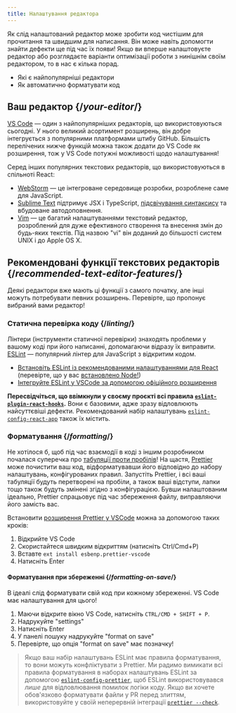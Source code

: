 ```yaml
---
title: Налаштування редактора
---
```


<Intro>

Як слід налаштований редактор може зробити код чистішим для прочитання та швидшим для написання. Він може навіть допомогти знайти дефекти ще під час їх появи! Якщо ви вперше налаштовуєте редактор або розглядаєте варіанти оптимізації роботи з нинішнім своїм редактором, то в нас є кілька порад.

</Intro>

<YouWillLearn>

* Які є найпопулярніші редактори
* Як автоматично форматувати код

</YouWillLearn>

## Ваш редактор {/*your-editor*/}

[VS Code](https://code.visualstudio.com/) — один з найпопулярніших редакторів, що використовуються сьогодні. У нього великий асортимент розширень, він добре інтегрується з популярними платформами штибу GitHub. Більшість перелічених нижче функцій можна також додати до VS Code як розширення, тож у VS Code потужні можливості щодо налаштування!

Серед інших популярних текстових редакторів, що використовуються в спільноті React:

* [WebStorm](https://www.jetbrains.com/webstorm/) — це інтегроване середовище розробки, розроблене саме для JavaScript.
* [Sublime Text](https://www.sublimetext.com/) підтримує JSX і TypeScript, [підсвічування синтаксису](https://stackoverflow.com/a/70960574/458193) та вбудоване автодоповнення.
* [Vim](https://www.vim.org/) — це багатий налаштуваннями текстовий редактор, розроблений для дуже ефективного створення та внесення змін до будь-яких текстів. Під назвою "vi" він доданий до більшості систем UNIX і до Apple OS X.

## Рекомендовані функції текстових редакторів {/*recommended-text-editor-features*/}

Деякі редактори вже мають ці функції з самого початку, але інші можуть потребувати певних розширень. Перевірте, що пропонує вибраний вами редактор!

### Статична перевірка коду {/*linting*/}

Лінтери (інструменти статичної перевірки) знаходять проблеми у вашому коді при його написанні, допомагаючи відразу їх виправити. [ESLint](https://eslint.org/) — популярний лінтер для JavaScript з відкритим кодом.

* [Встановіть ESLint із рекомендованими налаштуваннями для React](https://www.npmjs.com/package/eslint-config-react-app) (перевірте, що у вас [встановлено Node!](https://nodejs.org/en/download/current/))
* [Інтегруйте ESLint у VSCode за допомогою офіційного розширення](https://marketplace.visualstudio.com/items?itemName=dbaeumer.vscode-eslint)

**Пересвідчіться, що ввімкнули у своєму проєкті всі правила [`eslint-plugin-react-hooks`](https://www.npmjs.com/package/eslint-plugin-react-hooks).** Вони є базовими, адже зразу відловлюють найсуттєвіші дефекти. Рекомендований набір налаштувань [`eslint-config-react-app`](https://www.npmjs.com/package/eslint-config-react-app) також їх містить.

### Форматування {/*formatting*/}

Не хотілося б, щоб під час взаємодії в коді з іншим розробником почалася суперечка про [табуляції проти пробілів](https://www.google.com.ua/search?q=%D1%82%D0%B0%D0%B1%D1%83%D0%BB%D1%8F%D1%86%D1%96%D1%8F+%D1%87%D0%B8+%D0%BF%D1%80%D0%BE%D0%B1%D1%96%D0%BB%D0%B8&lr=(-lang_ru))! На щастя, [Prettier](https://prettier.io/) може почистити ваш код, відформатувавши його відповідно до набору налаштувань, конфігурованих правил. Запустіть Prettier, і всі ваші табуляції будуть перетворені на пробіли, а також ваші відступи, лапки тощо також будуть змінені згідно з конфігурацією. Бувши налаштованим ідеально, Prettier спрацьовує під час збереження файлу, виправляючи його замість вас.

Встановити [розширення Prettier у VSCode](https://marketplace.visualstudio.com/items?itemName=esbenp.prettier-vscode) можна за допомогою таких кроків:

1. Відкрийте VS Code
2. Скористайтеся швидким відкриттям (натисніть Ctrl/Cmd+P)
3. Вставте `ext install esbenp.prettier-vscode`
4. Натисніть Enter

#### Форматування при збереженні {/*formatting-on-save*/}

В ідеалі слід форматувати свій код при кожному збереженні. VS Code має налаштування для цього!

1. Маючи відкрите вікно VS Code, натисніть `CTRL/CMD + SHIFT + P`.
2. Надрукуйте "settings"
3. Натисніть Enter
4. У панелі пошуку надрукуйте "format on save"
5. Перевірте, що опція "format on save" має позначку!

> Якщо ваш набір налаштувань ESLint має правила форматування, то вони можуть конфліктувати з Prettier. Ми радимо вимикати всі правила форматування в наборах налаштувань ESLint за допомогою [`eslint-config-prettier`](https://github.com/prettier/eslint-config-prettier), щоб ESLint використовувався *лише* для відловлювання помилок логіки коду. Якщо ви хочете обов'язково форматувати файли у PR перед злиттям, використовуйте у своїй неперервній інтеграції [`prettier --check`](https://prettier.io/docs/en/cli.html#--check).
